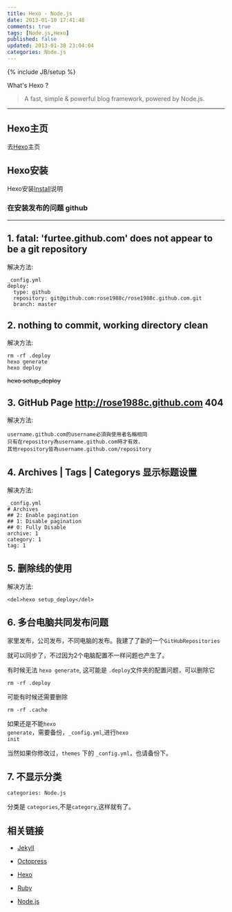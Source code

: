 ```yaml
---
title: Hexo - Node.js
date: 2013-01-10 17:41:48
comments: true
tags: [Node.js,Hexo]
published: false
updated: 2013-01-30 23:04:04
categories: Node.js
---
```


{% include JB/setup %}


[homepage]:http://zespia.tw/hexo/
[install]:http://zespia.tw/hexo/docs/
[jekyll]:http://jekyllrb.com/
[octopress]:http://octopress.org/
[ruby]:http://www.ruby-lang.org/en/
[nodejs]:http://nodejs.org/

What's Hexo ?
> A fast, simple & powerful blog framework, powered by Node.js.

***

## Hexo主页

去[Hexo][homepage]主页


## Hexo安装

Hexo安装[Install][install]说明


### 在安装发布的问题 github

---

## 1. fatal: 'furtee.github.com' does not appear to be a git repository

解决方法:

    _config.yml
    deploy:
      type: github
      repository: git@github.com:rose1988c/rose1988c.github.com.git
      branch: master

## 2. nothing to commit, working directory clean

解决方法:

    rm -rf .deploy
    hexo generate
    hexo deploy

<del>hexo setup_deploy</del>
    
## 3. GitHub Page http://rose1988c.github.com 404

解决方法:
    
    username.github.com的username必須與使用者名稱相同
    只有在repository為username.github.com時才有效，
    其他repository皆為username.github.com/repository

## 4.  Archives | Tags | Categorys 显示标题设置

解决方法:
    
    _config.yml
    # Archives
    ## 2: Enable pagination
    ## 1: Disable pagination
    ## 0: Fully Disable
    archive: 1
    category: 1
    tag: 1

## 5. 删除线的使用

解决方法:
    
    <del>hexo setup_deploy</del>


## 6. 多台电脑共同发布问题

 家里发布，公司发布，不同电脑的发布。我建了了新的一个<code>GitHub</code><code>Repositories</code>

 就可以同步了，不过因为2个电脑配置不一样问题也产生了。

 有时候无法 <code>hexo generate</code>, 这可能是 <code>.deploy</code>文件夹的配置问题，可以删除它

    rm -rf .deploy

可能有时候还需要删除 

    rm -rf .cache

如果还是不能<code>hexo generate</code>，需要备份，<code>_config.yml</code>,进行<code>hexo init</code>

当然如果你修改过，<code>themes</code> 下的 <code>_config.yml</code>，也请备份下。


## 7. 不显示分类

    categories: Node.js

分类是 <code>categories</code>,不是<code>category</code>,这样就有了。


## 相关链接


* [Jekyll][jekyll]
* [Octopress][octopress] 
* [Hexo][homepage]

* [Ruby][ruby]
* [Node.js][nodejs]

